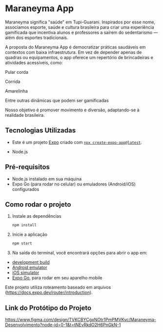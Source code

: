 # Maraneyma App

Maraneyma significa "saúde" em Tupi-Guarani. Inspirados por esse nome, associamos esporte, saúde e cultura brasileira para criar uma experiência gamificada que incentiva alunos e professores a saírem do sedentarismo — além dos esportes tradicionais.

A proposta do Maraneyma App é democratizar práticas saudáveis em contextos com baixa infraestrutura. Em vez de depender apenas de quadras ou equipamentos, o app oferece um repertório de brincadeiras e atividades acessíveis, como:

Pular corda

Corrida

Amarelinha

Entre outras dinâmicas que podem ser gamificadas

Nosso objetivo é promover movimento e diversão, adaptando-se à realidade brasileira.

## Tecnologias Utilizadas

- Este é um projeto [Expo](https://expo.dev) criado com [`npx create-expo-app@latest`](https://docs.expo.dev/get-started/create-a-project/).

- Node.js

## Pré-requisitos

- Node.js instalado em sua máquina
- Expo Go (para rodar no celular) ou emuladores (Android/iOS) configurados

## Como rodar o projeto

1. Instale as dependências

   ```bash
   npm install
   ```

2. Inicie a aplicação

   ```bash
   npm start
   ```

3. Na saída do terminal, você encontrará opções para abrir o app em:

- [development build](https://docs.expo.dev/develop/development-builds/introduction/)
- [Android emulator](https://docs.expo.dev/workflow/android-studio-emulator/)
- [iOS simulator](https://docs.expo.dev/workflow/ios-simulator/)
- [Expo Go](https://expo.dev/go), para rodar em seu aparelho mobile

Este projeto utiliza roteamento baseado em arquivos (https://docs.expo.dev/router/introduction).

## Link do Protótipo do Projeto

https://www.figma.com/design/TVKCBYCgxNOtr1PmPMVKvc/Maraneyma-Desenvolvimento?node-id=0-1&t=tNEvRkdO2H6PnGkN-1
